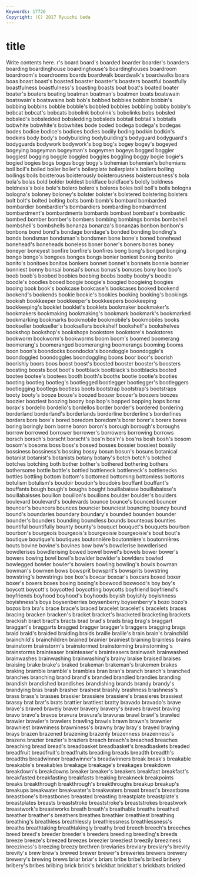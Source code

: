 ```yaml
---
Keywords: 17726 
Copyright: (C) 2017 Ryuichi Ueda
---
```


# title

Write contents here.
r's board board's boarded boarder boarder's
boarders boarding boardinghouse boardinghouse's boardinghouses boardroom boardroom's boardrooms boards boardwalk
boardwalk's boardwalks boars boas boast boast's boasted boaster boaster's boasters
boastful boastfully boastfulness boastfulness's boasting boasts boat boat's boated boater
boater's boaters boating boatman boatman's boatmen boats boatswain boatswain's boatswains
bob bob's bobbed bobbies bobbin bobbin's bobbing bobbins bobble bobble's
bobbled bobbles bobbling bobby bobby's bobcat bobcat's bobcats bobolink bobolink's
bobolinks bobs bobsled bobsled's bobsledded bobsledding bobsleds bobtail bobtail's bobtails
bobwhite bobwhite's bobwhites bode boded bodega bodega's bodegas bodes bodice
bodice's bodices bodies bodily boding bodkin bodkin's bodkins body body's
bodybuilding bodybuilding's bodyguard bodyguard's bodyguards bodywork bodywork's bog bog's bogey
bogey's bogeyed bogeying bogeyman bogeyman's bogeymen bogeys bogged boggier boggiest
bogging boggle boggled boggles boggling boggy bogie bogie's bogied bogies
bogs bogus bogy bogy's bohemian bohemian's bohemians boil boil's boiled
boiler boiler's boilerplate boilerplate's boilers boiling boilings boils boisterous boisterously
boisterousness boisterousness's bola bola's bolas bold bolder boldest boldface boldface's
boldly boldness boldness's bole bole's bolero bolero's boleros boles boll
boll's bolls bologna bologna's boloney boloney's bolster bolster's bolstered bolstering
bolsters bolt bolt's bolted bolting bolts bomb bomb's bombard bombarded
bombardier bombardier's bombardiers bombarding bombardment bombardment's bombardments bombards bombast bombast's
bombastic bombed bomber bomber's bombers bombing bombings bombs bombshell bombshell's
bombshells bonanza bonanza's bonanzas bonbon bonbon's bonbons bond bond's bondage
bondage's bonded bonding bonding's bonds bondsman bondsman's bondsmen bone bone's
boned bonehead bonehead's boneheads boneless boner boner's boners bones boney
boneyer boneyest bonfire bonfire's bonfires bong bong's bonged bonging bongo
bongo's bongoes bongos bongs bonier boniest boning bonito bonito's bonitoes
bonitos bonkers bonnet bonnet's bonnets bonnie bonnier bonniest bonny bonsai
bonsai's bonus bonus's bonuses bony boo boo's boob boob's boobed
boobies boobing boobs booby booby's boodle boodle's boodles booed boogie
boogie's boogied boogieing boogies booing book book's bookcase bookcase's bookcases
booked bookend bookend's bookends bookie bookie's bookies booking booking's bookings
bookish bookkeeper bookkeeper's bookkeepers bookkeeping bookkeeping's booklet booklet's booklets bookmaker
bookmaker's bookmakers bookmaking bookmaking's bookmark bookmark's bookmarked bookmarking bookmarks bookmobile
bookmobile's bookmobiles books bookseller bookseller's booksellers bookshelf bookshelf's bookshelves bookshop
bookshop's bookshops bookstore bookstore's bookstores bookworm bookworm's bookworms boom boom's
boomed boomerang boomerang's boomeranged boomeranging boomerangs booming booms boon boon's
boondocks boondocks's boondoggle boondoggle's boondoggled boondoggles boondoggling boons boor boor's
boorish boorishly boors boos boost boost's boosted booster booster's boosters
boosting boosts boot boot's bootblack bootblack's bootblacks booted bootee bootee's
bootees booth booth's booths bootie bootie's booties booting bootleg bootleg's
bootlegged bootlegger bootlegger's bootleggers bootlegging bootlegs bootless boots bootstrap bootstrap's
bootstraps booty booty's booze booze's boozed boozer boozer's boozers boozes
boozier booziest boozing boozy bop bop's bopped bopping bops borax
borax's bordello bordello's bordellos border border's bordered bordering borderland borderland's
borderlands borderline borderline's borderlines borders bore bore's bored boredom boredom's
borer borer's borers bores boring boringly born borne boron boron's
borough borough's boroughs borrow borrowed borrower borrower's borrowers borrowing borrows
borsch borsch's borscht borscht's bos'n bos'n's bos'ns bosh bosh's bosom
bosom's bosoms boss boss's bossed bosses bossier bossiest bossily bossiness
bossiness's bossing bossy bosun bosun's bosuns botanical botanist botanist's botanists
botany botany's botch botch's botched botches botching both bother bother's
bothered bothering bothers bothersome bottle bottle's bottled bottleneck bottleneck's bottlenecks
bottles bottling bottom bottom's bottomed bottoming bottomless bottoms botulism botulism's
boudoir boudoir's boudoirs bouffant bouffant's bouffants bough bough's boughs bought
bouillabaisse bouillabaisse's bouillabaisses bouillon bouillon's bouillons boulder boulder's boulders boulevard
boulevard's boulevards bounce bounce's bounced bouncer bouncer's bouncers bounces bouncier
bounciest bouncing bouncy bound bound's boundaries boundary boundary's bounded bounden
bounder bounder's bounders bounding boundless bounds bounteous bounties bountiful bountifully
bounty bounty's bouquet bouquet's bouquets bourbon bourbon's bourgeois bourgeois's bourgeoisie
bourgeoisie's bout bout's boutique boutique's boutiques boutonnière boutonnière's boutonnières bouts
bovine bovine's bovines bow bow's bowdlerise bowdlerised bowdlerises bowdlerising bowed
bowel bowel's bowels bower bower's bowers bowing bowl bowl's bowlder
bowlder's bowlders bowled bowlegged bowler bowler's bowlers bowling bowling's bowls
bowman bowman's bowmen bows bowsprit bowsprit's bowsprits bowstring bowstring's bowstrings
box box's boxcar boxcar's boxcars boxed boxer boxer's boxers boxes
boxing boxing's boxwood boxwood's boy boy's boycott boycott's boycotted boycotting
boycotts boyfriend boyfriend's boyfriends boyhood boyhood's boyhoods boyish boyishly boyishness
boyishness's boys boysenberries boysenberry boysenberry's bozo bozo's bozos bra bra's
brace brace's braced bracelet bracelet's bracelets braces bracing bracken bracken's
bracket bracket's bracketed bracketing brackets brackish bract bract's bracts brad
brad's brads brag brag's braggart braggart's braggarts bragged bragger bragger's
braggers bragging brags braid braid's braided braiding braids braille braille's
brain brain's brainchild brainchild's brainchildren brained brainier brainiest braining brainless
brains brainstorm brainstorm's brainstormed brainstorming brainstorming's brainstorms brainteaser brainteaser's brainteasers
brainwash brainwashed brainwashes brainwashing brainwashing's brainy braise braised braises braising
brake brake's braked brakeman brakeman's brakemen brakes braking bramble bramble's
brambles bran bran's branch branch's branched branches branching brand brand's
branded brandied brandies branding brandish brandished brandishes brandishing brands brandy
brandy's brandying bras brash brasher brashest brashly brashness brashness's brass
brass's brasses brassier brassiere brassiere's brassieres brassiest brassy brat brat's
brats brattier brattiest bratty bravado bravado's brave brave's braved bravely
braver bravery bravery's braves bravest braving bravo bravo's bravos bravura
bravura's bravuras brawl brawl's brawled brawler brawler's brawlers brawling brawls
brawn brawn's brawnier brawniest brawniness brawniness's brawny bray bray's brayed
braying brays brazen brazened brazening brazenly brazenness brazenness's brazens brazier
brazier's braziers breach breach's breached breaches breaching bread bread's breadbasket
breadbasket's breadbaskets breaded breadfruit breadfruit's breadfruits breading breads breadth breadth's
breadths breadwinner breadwinner's breadwinners break break's breakable breakable's breakables breakage
breakage's breakages breakdown breakdown's breakdowns breaker breaker's breakers breakfast breakfast's
breakfasted breakfasting breakfasts breaking breakneck breakpoints breaks breakthrough breakthrough's breakthroughs
breakup breakup's breakups breakwater breakwater's breakwaters breast breast's breastbone breastbone's
breastbones breasted breasting breastplate breastplate's breastplates breasts breaststroke breaststroke's breaststrokes
breastwork breastwork's breastworks breath breath's breathable breathe breathed breather breather's
breathers breathes breathier breathiest breathing breathing's breathless breathlessly breathlessness breathlessness's
breaths breathtaking breathtakingly breathy bred breech breech's breeches breed breed's
breeder breeder's breeders breeding breeding's breeds breeze breeze's breezed breezes
breezier breeziest breezily breeziness breeziness's breezing breezy brethren breviaries breviary
breviary's brevity brevity's brew brew's brewed brewer brewer's breweries brewers
brewery brewery's brewing brews briar briar's briars bribe bribe's bribed
bribery bribery's bribes bribing brick brick's brickbat brickbat's brickbats bricked
